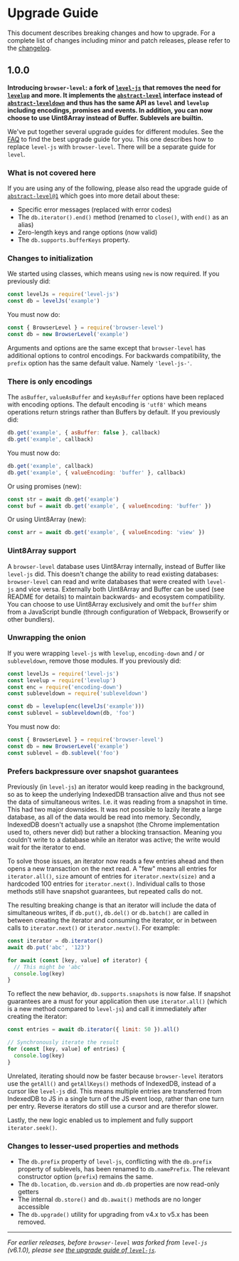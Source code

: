 # Upgrade Guide

This document describes breaking changes and how to upgrade. For a complete list of changes including minor and patch releases, please refer to the [changelog](CHANGELOG.md).

## 1.0.0

**Introducing `browser-level`: a fork of [`level-js`](https://github.com/Level/level-js) that removes the need for [`levelup`](https://github.com/Level/levelup) and more. It implements the [`abstract-level`](https://github.com/Level/abstract-level) interface instead of [`abstract-leveldown`](https://github.com/Level/abstract-leveldown) and thus has the same API as `level` and `levelup` including encodings, promises and events. In addition, you can now choose to use Uint8Array instead of Buffer. Sublevels are builtin.**

We've put together several upgrade guides for different modules. See the [FAQ](https://github.com/Level/community#faq) to find the best upgrade guide for you. This one describes how to replace `level-js` with `browser-level`. There will be a separate guide for `level`.

### What is not covered here

If you are using any of the following, please also read the upgrade guide of [`abstract-level@1`](https://github.com/Level/abstract-level/blob/main/UPGRADING.md#100) which goes into more detail about these:

- Specific error messages (replaced with error codes)
- The `db.iterator().end()` method (renamed to `close()`, with `end()` as an alias)
- Zero-length keys and range options (now valid)
- The `db.supports.bufferKeys` property.

### Changes to initialization

We started using classes, which means using `new` is now required. If you previously did:

```js
const levelJs = require('level-js')
const db = levelJs('example')
```

You must now do:

```js
const { BrowserLevel } = require('browser-level')
const db = new BrowserLevel('example')
```

Arguments and options are the same except that `browser-level` has additional options to control encodings. For backwards compatibility, the `prefix` option has the same default value. Namely `'level-js-'`.

### There is only encodings

The `asBuffer`, `valueAsBuffer` and `keyAsBuffer` options have been replaced with encoding options. The default encoding is `'utf8'` which means operations return strings rather than Buffers by default. If you previously did:

```js
db.get('example', { asBuffer: false }, callback)
db.get('example', callback)
```

You must now do:

```js
db.get('example', callback)
db.get('example', { valueEncoding: 'buffer' }, callback)
```

Or using promises (new):

```js
const str = await db.get('example')
const buf = await db.get('example', { valueEncoding: 'buffer' })
```

Or using Uint8Array (new):

```js
const arr = await db.get('example', { valueEncoding: 'view' })
```

### Uint8Array support

A `browser-level` database uses Uint8Array internally, instead of Buffer like `level-js` did. This doesn't change the ability to read existing databases: `browser-level` can read and write databases that were created with `level-js` and vice versa. Externally both Uint8Array and Buffer can be used (see README for details) to maintain backwards- and ecosystem compatibility. You can choose to use Uint8Array exclusively and omit the `buffer` shim from a JavaScript bundle (through configuration of Webpack, Browserify or other bundlers).

### Unwrapping the onion

If you were wrapping `level-js` with `levelup`, `encoding-down` and / or `subleveldown`, remove those modules. If you previously did:

```js
const levelJs = require('level-js')
const levelup = require('levelup')
const enc = require('encoding-down')
const subleveldown = require('subleveldown')

const db = levelup(enc(levelJs('example')))
const sublevel = subleveldown(db, 'foo')
```

You must now do:

```js
const { BrowserLevel } = require('browser-level')
const db = new BrowserLevel('example')
const sublevel = db.sublevel('foo')
```

### Prefers backpressure over snapshot guarantees

Previously (in `level-js`) an iterator would keep reading in the background, so as to keep the underlying IndexedDB transaction alive and thus not see the data of simultaneous writes. I.e. it was reading from a snapshot in time. This had two major downsides. It was not possible to lazily iterate a large database, as all of the data would be read into memory. Secondly, IndexedDB doesn't actually use a snapshot (the Chrome implementation used to, others never did) but rather a blocking transaction. Meaning you couldn't write to a database while an iterator was active; the write would wait for the iterator to end.

To solve those issues, an iterator now reads a few entries ahead and then opens a new transaction on the next read. A "few" means all entries for `iterator.all()`, `size` amount of entries for `iterator.nextv(size)` and a hardcoded 100 entries for `iterator.next()`. Individual calls to those methods still have snapshot guarantees, but repeated calls do not.

The resulting breaking change is that an iterator will include the data of simultaneous writes, if `db.put()`, `db.del()` or `db.batch()` are called in between creating the iterator and consuming the iterator, or in between calls to `iterator.next()` or `iterator.nextv()`. For example:

```js
const iterator = db.iterator()
await db.put('abc', '123')

for await (const [key, value] of iterator) {
  // This might be 'abc'
  console.log(key)
}
```

To reflect the new behavior, `db.supports.snapshots` is now false. If snapshot guarantees are a must for your application then use `iterator.all()` (which is a new method compared to `level-js`) and call it immediately after creating the iterator:

```js
const entries = await db.iterator({ limit: 50 }).all()

// Synchronously iterate the result
for (const [key, value] of entries) {
  console.log(key)
}
```

Unrelated, iterating should now be faster because `browser-level` iterators use the `getAll()` and `getAllKeys()` methods of IndexedDB, instead of a cursor like `level-js` did. This means multiple entries are transferred from IndexedDB to JS in a single turn of the JS event loop, rather than one turn per entry. Reverse iterators do still use a cursor and are therefor slower.

Lastly, the new logic enabled us to implement and fully support `iterator.seek()`.

### Changes to lesser-used properties and methods

- The `db.prefix` property of `level-js`, conflicting with the `db.prefix` property of sublevels, has been renamed to `db.namePrefix`. The relevant constructor option (`prefix`) remains the same.
- The `db.location`, `db.version` and `db.db` properties are now read-only getters
- The internal `db.store()` and `db.await()` methods are no longer accessible
- The `db.upgrade()` utility for upgrading from v4.x to v5.x has been removed.

---

_For earlier releases, before `browser-level` was forked from `level-js` (v6.1.0), please see [the upgrade guide of `level-js`](https://github.com/Level/level-js/blob/HEAD/UPGRADING.md)._
